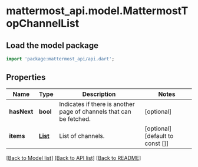 # mattermost_api.model.MattermostTopChannelList

## Load the model package
```dart
import 'package:mattermost_api/api.dart';
```

## Properties
Name | Type | Description | Notes
------------ | ------------- | ------------- | -------------
**hasNext** | **bool** | Indicates if there is another page of channels that can be fetched. | [optional] 
**items** | [**List<MattermostTopChannel>**](MattermostTopChannel.md) | List of channels. | [optional] [default to const []]

[[Back to Model list]](../README.md#documentation-for-models) [[Back to API list]](../README.md#documentation-for-api-endpoints) [[Back to README]](../README.md)


